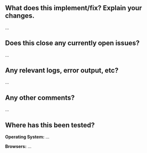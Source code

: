 What does this implement/fix? Explain your changes.
---------------------------------------------------
…

Does this close any currently open issues?
------------------------------------------
…


Any relevant logs, error output, etc?
-------------------------------------
…

Any other comments?
-------------------
…

Where has this been tested?
---------------------------
**Operating System:** …

**Browsers:** …
